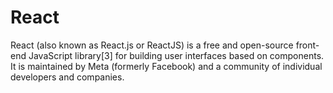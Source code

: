 # React

React (also known as React.js or ReactJS) is a free and open-source front-end JavaScript library[3] for building user interfaces based on components. It is maintained by Meta (formerly Facebook) and a community of individual developers and companies.